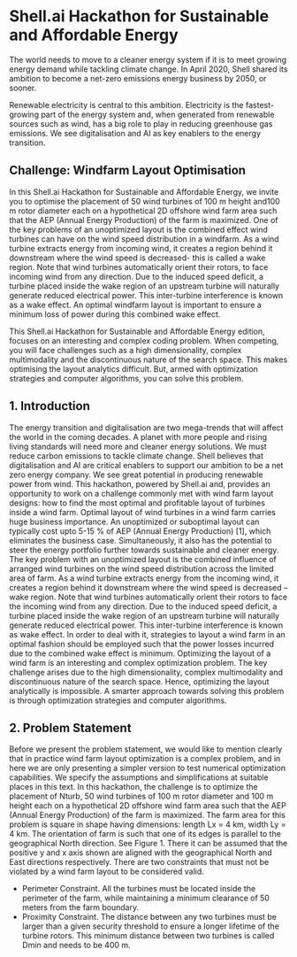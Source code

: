 # Shell.ai Hackathon for Sustainable and Affordable Energy

The world needs to move to a cleaner energy system if it is to meet growing energy demand while tackling climate change. In April 2020, Shell shared its ambition to become a net-zero emissions energy business by 2050, or sooner.

Renewable electricity is central to this ambition. Electricity is the fastest-growing part of the energy system and, when generated from renewable sources such as wind, has a big role to play in reducing greenhouse gas emissions. We see digitalisation and AI as key enablers to the energy transition.

## Challenge: Windfarm Layout Optimisation

In this Shell.ai Hackathon for Sustainable and Affordable Energy, we invite you to optimise the placement of 50 wind turbines of 100 m height and100 m rotor diameter each on a hypothetical 2D offshore wind farm area such that the AEP (Annual Energy Production) of the farm is maximized. One of the key problems of an unoptimized layout is the combined effect wind turbines can have on the wind speed distribution in a windfarm. As a wind turbine extracts energy from incoming wind, it creates a region behind it downstream where the wind speed is decreased- this is called a wake region. Note that wind turbines automatically orient their rotors, to face incoming wind from any direction. Due to the induced speed deficit, a turbine placed inside the wake region of an upstream turbine will naturally generate reduced electrical power. This inter-turbine interference is known as a wake effect. An optimal windfarm layout is important to ensure a minimum loss of power during this combined wake effect.

This Shell.ai Hackathon for Sustainable and Affordable Energy edition, focuses on an interesting and complex coding problem. When competing, you will face challenges such as a high dimensionality, complex multimodality and the discontinuous nature of the search space. This makes optimising the layout analytics difficult. But, armed with optimization strategies and computer algorithms, you can solve this problem.

## 1. Introduction
The energy transition and digitalisation are two mega-trends that will affect the world in the coming decades. A planet with more people and rising living standards will need more and cleaner energy solutions. We must reduce carbon emissions to tackle climate change. Shell believes that digitalisation and AI are critical enablers to support our ambition to be a net zero energy company. We see great potential in producing renewable power from wind. This hackathon, powered by Shell.ai and, provides an opportunity to work on a challenge commonly met with wind farm layout designs: how to find the most optimal and profitable layout of turbines inside a wind farm. Optimal layout of wind turbines in a wind farm carries huge business importance. An unoptimized or suboptimal layout can typically cost upto 5-15 % of AEP (Annual Energy Production) [1], which eliminates the business case. Simultaneously, it also has the potential to steer the energy portfolio further towards sustainable and cleaner energy. The key problem with an unoptimized layout is the combined influence of arranged wind turbines on the wind speed distribution across the limited area of farm. As a wind turbine extracts energy from the incoming wind, it creates a region behind it downstream where the wind speed is decreased – wake region. Note that wind turbines automatically orient their rotors to face the incoming wind from any direction. Due to the induced speed deficit, a turbine placed inside the wake region of an upstream turbine will naturally generate reduced electrical power. This inter-turbine interference is known as wake effect. In order to deal with it, strategies to layout a wind farm in an optimal fashion should be employed such that the power losses incurred due to the combined wake effect is minimum. Optimizing the layout of a wind farm is an interesting and complex optimization problem. The key challenge arises due to the high dimensionality, complex multimodality and discontinuous nature of the search space. Hence, optimizing the layout analytically is impossible. A smarter approach towards solving this problem is through optimization strategies and computer algorithms.

## 2. Problem Statement
Before we present the problem statement, we would like to mention clearly that in practice wind farm layout optimization is a complex problem, and in here we are only presenting a simpler version to test numerical optimization capabilities. We specify the assumptions and simplifications at suitable places in this text. In this hackathon, the challenge is to optimize the placement of Nturb, 50 wind turbines of 100 m rotor diameter and 100 m height each on a hypothetical 2D offshore wind farm area such that the AEP (Annual Energy Production) of the farm is maximized. The farm area for this problem is square in shape having dimensions: length Lx = 4 km, width Ly = 4 km. The orientation of farm is such that one of its edges is parallel to the geographical North direction. See Figure 1. There it can be assumed that the positive y and x axis shown are aligned with the geographical North and East directions respectively. There are two constraints that must not be violated by a wind farm layout to be considered valid.
- Perimeter Constraint. All the turbines must be located inside the perimeter of the farm, while maintaining a minimum clearance of 50 meters from the farm boundary.
- Proximity Constraint. The distance between any two turbines must be larger than a given security threshold to ensure a longer lifetime of the turbine rotors. This minimum distance between two turbines is called Dmin and needs to be 400 m.



